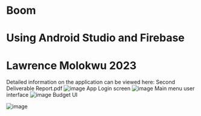 

# Boom
# Using Android Studio and Firebase
# Lawrence Molokwu 2023
Detailed information on the application can be viewed here: Second Deliverable Report.pdf
![image](https://github.com/Law1603/Boom-android-studio/assets/78369461/c242499b-120e-40bf-80bd-4491c243bcfb)
App Login screen
![image](https://github.com/Law1603/Boom-android-studio/assets/78369461/ecacc76f-2664-47c2-a841-fedb6b7f4ba5)
Main menu user interface
![image](https://github.com/Law1603/Boom-android-studio/assets/78369461/88ae714a-97dc-4172-9020-8b0dd6ca0f7b)
Budget UI

![image](https://github.com/Law1603/Boom-android-studio/assets/78369461/e6e8a5ee-63cd-4adb-a0e9-8c82bb8d683b)






